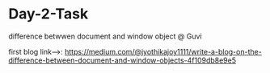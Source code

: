 # Day-2-Task
difference betwwen document and window object @ Guvi



first blog link-->:  https://medium.com/@jyothikajoy1111/write-a-blog-on-the-difference-between-document-and-window-objects-4f109db8e9e5
